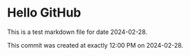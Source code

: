 # Hello GitHub
This is a test markdown file for date 2024-02-28.

This commit was created at exactly 12:00 PM on 2024-02-28.
